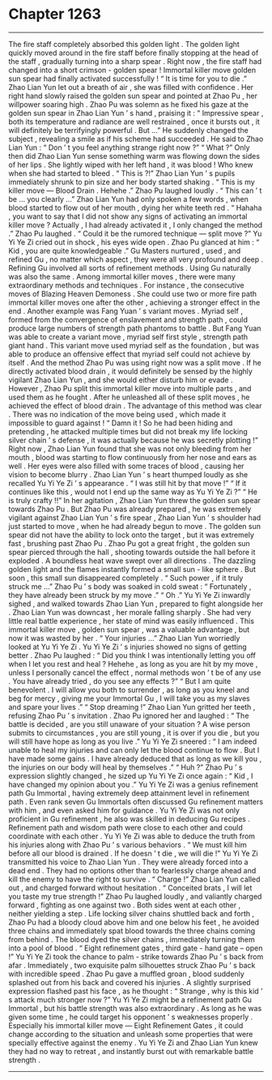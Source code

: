 
# Chapter 1263


---

The fire staff completely absorbed this golden light . The golden light quickly moved around in the fire staff before finally stopping at the head of the staff , gradually turning into a sharp spear .
Right now , the fire staff had changed into a short crimson - golden spear !
Immortal killer move golden sun spear had finally activated successfully !
“ It is time for you to die .” Zhao Lian Yun let out a breath of air , she was filled with confidence . Her right hand slowly raised the golden sun spear and pointed at Zhao Pu , her willpower soaring high .
Zhao Pu was solemn as he fixed his gaze at the golden sun spear in Zhao Lian Yun ’ s hand , praising it : “ Impressive spear , both its temperature and radiance are well restrained , once it bursts out , it will definitely be terrifyingly powerful . But …”
He suddenly changed the subject , revealing a smile as if his scheme had succeeded .
He said to Zhao Lian Yun : “ Don ’ t you feel anything strange right now ?”
“ What ?” Only then did Zhao Lian Yun sense something warm was flowing down the sides of her lips .
She lightly wiped with her left hand , it was blood !
Who knew when she had started to bleed .
“ This is ?!” Zhao Lian Yun ’ s pupils immediately shrunk to pin size and her body started shaking .
“ This is my killer move — Blood Drain . Hehehe .” Zhao Pu laughed loudly .
“ This can ’ t be … you clearly …” Zhao Lian Yun had only spoken a few words , when blood started to flow out of her mouth , dying her white teeth red .
“ Hahaha , you want to say that I did not show any signs of activating an immortal killer move ? Actually , I had already activated it , I only changed the method .” Zhao Pu laughed .
“ Could it be the rumored technique — split move ?” Yu Yi Ye Zi cried out in shock , his eyes wide open .
Zhao Pu glanced at him : “ Kid , you are quite knowledgeable .”
Gu Masters nurtured , used , and refined Gu , no matter which aspect , they were all very profound and deep .
Refining Gu involved all sorts of refinement methods . Using Gu naturally was also the same .
Among immortal killer moves , there were many extraordinary methods and techniques . For instance , the consecutive moves of Blazing Heaven Demoness . She could use two or more fire path immortal killer moves one after the other , achieving a stronger effect in the end .
Another example was Fang Yuan ’ s variant moves . Myriad self , formed from the convergence of enslavement and strength path , could produce large numbers of strength path phantoms to battle . But Fang Yuan was able to create a variant move , myriad self first style , strength path giant hand . This variant move used myriad self as the foundation , but was able to produce an offensive effect that myriad self could not achieve by itself .
And the method Zhao Pu was using right now was a split move . If he directly activated blood drain , it would definitely be sensed by the highly vigilant Zhao Lian Yun , and she would either disturb him or evade . However , Zhao Pu split this immortal killer move into multiple parts , and used them as he fought . After he unleashed all of these split moves , he achieved the effect of blood drain .
The advantage of this method was clear . There was no indication of the move being used , which made it impossible to guard against !
“ Damn it ! So he had been hiding and pretending , he attacked multiple times but did not break my life locking silver chain ’ s defense , it was actually because he was secretly plotting !”
Right now , Zhao Lian Yun found that she was not only bleeding from her mouth , blood was starting to flow continuously from her nose and ears as well . Her eyes were also filled with some traces of blood , causing her vision to become blurry .
Zhao Lian Yun ’ s heart thumped loudly as she recalled Yu Yi Ye Zi ’ s appearance .
“ I was still hit by that move !”
“ If it continues like this , would not I end up the same way as Yu Yi Ye Zi ?”
“ He is truly crafty !!”
In her agitation , Zhao Lian Yun threw the golden sun spear towards Zhao Pu .
But Zhao Pu was already prepared , he was extremely vigilant against Zhao Lian Yun ’ s fire spear , Zhao Lian Yun ’ s shoulder had just started to move , when he had already begun to move .
The golden sun spear did not have the ability to lock onto the target , but it was extremely fast , brushing past Zhao Pu .
Zhao Pu got a great fright , the golden sun spear pierced through the hall , shooting towards outside the hall before it exploded . A boundless heat wave swept over all directions . The dazzling golden light and the flames instantly formed a small sun - like sphere . But soon , this small sun disappeared completely .
“ Such power , if it truly struck me …” Zhao Pu ’ s body was soaked in cold sweat : “ Fortunately , they have already been struck by my move .”
“ Oh .” Yu Yi Ye Zi inwardly sighed , and walked towards Zhao Lian Yun , prepared to fight alongside her .
Zhao Lian Yun was downcast , her morale falling sharply . She had very little real battle experience , her state of mind was easily influenced . This immortal killer move , golden sun spear , was a valuable advantage , but now it was wasted by her .
“ Your injuries …” Zhao Lian Yun worriedly looked at Yu Yi Ye Zi .
Yu Yi Ye Zi ’ s injuries showed no signs of getting better .
Zhao Pu laughed : “ Did you think I was intentionally letting you off when I let you rest and heal ? Hehehe , as long as you are hit by my move , unless I personally cancel the effect , normal methods won ’ t be of any use . You have already tried , do you see any effects ?”
“ But I am quite benevolent . I will allow you both to surrender , as long as you kneel and beg for mercy , giving me your Immortal Gu , I will take you as my slaves and spare your lives .”
“ Stop dreaming !” Zhao Lian Yun gritted her teeth , refusing Zhao Pu ’ s invitation .
Zhao Pu ignored her and laughed : “ The battle is decided , are you still unaware of your situation ? A wise person submits to circumstances , you are still young , it is over if you die , but you will still have hope as long as you live .”
Yu Yi Ye Zi sneered : “ I am indeed unable to heal my injuries and can only let the blood continue to flow . But I have made some gains . I have already deduced that as long as we kill you , the injuries on our body will heal by themselves .”
“ Huh ?” Zhao Pu ’ s expression slightly changed , he sized up Yu Yi Ye Zi once again : “ Kid , I have changed my opinion about you .”
Yu Yi Ye Zi was a genius refinement path Gu Immortal , having extremely deep attainment level in refinement path . Even rank seven Gu Immortals often discussed Gu refinement matters with him , and even asked him for guidance .
Yu Yi Ye Zi was not only proficient in Gu refinement , he also was skilled in deducing Gu recipes .
Refinement path and wisdom path were close to each other and could coordinate with each other .
Yu Yi Ye Zi was able to deduce the truth from his injuries along with Zhao Pu ’ s various behaviors .
“ We must kill him before all our blood is drained . If he doesn ’ t die , we will die !” Yu Yi Ye Zi transmitted his voice to Zhao Lian Yun .
They were already forced into a dead end . They had no options other than to fearlessly charge ahead and kill the enemy to have the right to survive .
“ Charge !” Zhao Lian Yun called out , and charged forward without hesitation .
“ Conceited brats , I will let you taste my true strength !” Zhao Pu laughed loudly , and valiantly charged forward , fighting as one against two .
Both sides went at each other , neither yielding a step .
Life locking silver chains shuttled back and forth , Zhao Pu had a bloody cloud above him and one below his feet , he avoided three chains and immediately spat blood towards the three chains coming from behind .
The blood dyed the silver chains , immediately turning them into a pool of blood .
“ Eight refinement gates , third gate - hand gate – open !” Yu Yi Ye Zi took the chance to palm - strike towards Zhao Pu ’ s back from afar .
Immediately , two exquisite palm silhouettes struck Zhao Pu ’ s back with incredible speed .
Zhao Pu gave a muffled groan , blood suddenly splashed out from his back and covered his injuries .
A slightly surprised expression flashed past his face , as he thought : “ Strange , why is this kid ’ s attack much stronger now ?”
Yu Yi Ye Zi might be a refinement path Gu Immortal , but his battle strength was also extraordinary .
As long as he was given some time , he could target his opponent ’ s weaknesses properly . Especially his immortal killer move — Eight Refinement Gates , it could change according to the situation and unleash some properties that were specially effective against the enemy .
Yu Yi Ye Zi and Zhao Lian Yun knew they had no way to retreat , and instantly burst out with remarkable battle strength .

---

